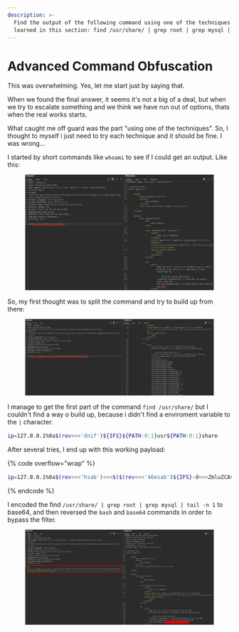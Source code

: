 ```yaml
---
description: >-
  Find the output of the following command using one of the techniques you
  learned in this section: find /usr/share/ | grep root | grep mysql | tail -n 1
---
```


# Advanced Command Obfuscation

This was overwhelming. Yes, let me start just by saying that.&#x20;

When we found the final answer, it seems it's not a big of a deal, but when we try to escalate something and we think we have run out of options, thats when the real works starts.

What caught me off guard was the part "using one of the techniques". So, I thought to myself i just need to try each technique and it should be fine. I was wrong...

I started by short commands like `whoami` to see if I could get an output. Like this:

<figure><img src="../../../.gitbook/assets/image (7) (1) (1) (1) (1) (1) (1).png" alt=""><figcaption></figcaption></figure>

So, my first thought was to split the command and try to build up from there:

<figure><img src="../../../.gitbook/assets/image (1) (1) (1) (1) (1) (1) (1) (1) (1) (1) (1) (1) (1) (1).png" alt=""><figcaption></figcaption></figure>

I manage to get the first  part of the command `find /usr/share/` but I couldn't find a way o build up, because i didn't find a enviroment variable to the `|` character.

```bash
ip=127.0.0.1%0a$(rev<<<'dnif')${IFS}${PATH:0:1}usr${PATH:0:1}share
```

After several tries, I end up with this working payload:

{% code overflow="wrap" %}
```bash
ip=127.0.0.1%0a$(rev<<<'hsab')<<<$($(rev<<<'46esab')${IFS}-d<<<ZmluZCAvdXNyL3NoYXJlLyB8IGdyZXAgcm9vdCB8IGdyZXAgbXlzcWwgfCB0YWlsIC1uIDE=)
```
{% endcode %}

I encoded the find `/usr/share/ | grep root | grep mysql | tail -n 1` to base64, and then reversed the `bash` and `base64` commands in order  to bypass the filter.

<figure><img src="../../../.gitbook/assets/image (105).png" alt=""><figcaption></figcaption></figure>
